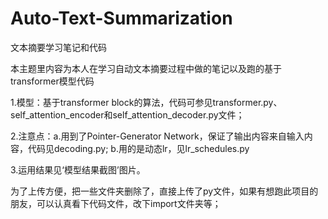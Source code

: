 # Auto-Text-Summarization

文本摘要学习笔记和代码

本主题里内容为本人在学习自动文本摘要过程中做的笔记以及跑的基于transformer模型代码

1.模型：基于transformer block的算法，代码可参见transformer.py、self_attention_encoder和self_attention_decoder.py文件；

2.注意点：a.用到了Pointer-Generator Network，保证了输出内容来自输入内容，代码见decoding.py;
         b.用的是动态lr，见lr_schedules.py
         
3.运用结果见‘模型结果截图’图片。

为了上传方便，把一些文件夹删除了，直接上传了py文件，如果有想跑此项目的朋友，可以认真看下代码文件，改下import文件夹等；
